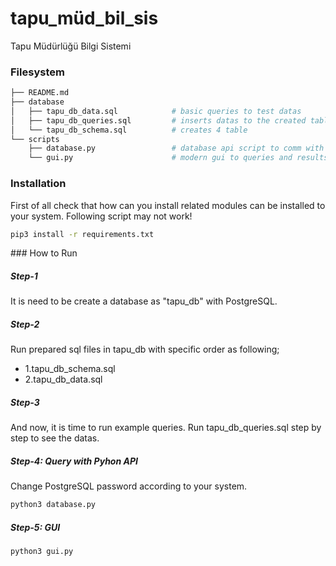 # tapu_müd_bil_sis
Tapu Müdürlüğü Bilgi Sistemi

### Filesystem
```bash
├── README.md                      
├── database                    
│   ├── tapu_db_data.sql            # basic queries to test datas
│   ├── tapu_db_queries.sql         # inserts datas to the created tables
│   └── tapu_db_schema.sql          # creates 4 table
└── scripts
    ├── database.py                 # database api script to comm with database
    └── gui.py                      # modern gui to queries and results
```

### Installation
First of all check that how can you install related modules can be installed to your system.
Following script may not work!

```bash
pip3 install -r requirements.txt
```

### How to Run

##### Step-1
It is need to be create a database as "tapu_db" with PostgreSQL.

##### Step-2
Run prepared sql files in tapu_db with specific order as following;

- 1.tapu_db_schema.sql
- 2.tapu_db_data.sql

##### Step-3
And now, it is time to run example queries.
Run tapu_db_queries.sql step by step to see the datas.

##### Step-4: Query with Pyhon API
Change PostgreSQL password according to your system.

```bash
python3 database.py
```

##### Step-5: GUI

```bash
python3 gui.py
```
